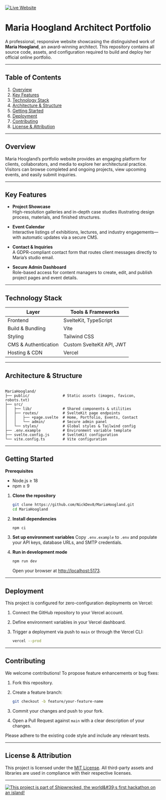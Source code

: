 [![Live Website](https://img.shields.io/badge/Live%20Website-mariahoogland.nl-blue?style=for-the-badge&logo=vercel)](https://mariahoogland.nl)

# Maria Hoogland Architect Portfolio

A professional, responsive website showcasing the distinguished work of **Maria Hoogland**, an award-winning architect. This repository contains all source code, assets, and configuration required to build and deploy her official online portfolio.

---

## Table of Contents

1. [Overview](#overview)  
2. [Key Features](#key-features)  
3. [Technology Stack](#technology-stack)  
4. [Architecture & Structure](#architecture--structure)  
5. [Getting Started](#getting-started)  
6. [Deployment](#deployment)  
7. [Contributing](#contributing)  
8. [License & Attribution](#license--attribution)  

---

## Overview

Maria Hoogland’s portfolio website provides an engaging platform for clients, collaborators, and media to explore her architectural practice. Visitors can browse completed and ongoing projects, view upcoming events, and easily submit inquiries.

---

## Key Features

- **Project Showcase**  
  High-resolution galleries and in-depth case studies illustrating design process, materials, and finished structures.

- **Event Calendar**  
  Interactive listings of exhibitions, lectures, and industry engagements—with automatic updates via a secure CMS.

- **Contact & Inquiries**  
  A GDPR-compliant contact form that routes client messages directly to Maria’s studio email.

- **Secure Admin Dashboard**  
  Role-based access for content managers to create, edit, and publish project pages and event details.

---

## Technology Stack

| Layer            | Tools & Frameworks         |
| ---------------- | -------------------------- |
| Frontend         | SvelteKit, TypeScript      |
| Build & Bundling | Vite                       |
| Styling          | Tailwind CSS               |
| CMS & Authentication | Custom SvelteKit API, JWT |
| Hosting & CDN    | Vercel                     |

---

## Architecture & Structure

```

MariaHoogland/
├── public/               # Static assets (images, favicon, robots.txt)
├── src/
│   ├── lib/              # Shared components & utilities
│   ├── routes/           # SvelteKit page endpoints
│   │   ├── +page.svelte  # Home, Portfolio, Events, Contact
│   │   └── admin/        # Secure admin panel
│   └── styles/           # Global styles & Tailwind config
├── .env.example          # Environment variable template
├── svelte.config.js      # SvelteKit configuration
└── vite.config.ts        # Vite configuration

```

---

## Getting Started

**Prerequisites**  
- Node.js ≥ 18  
- npm ≥ 9  

1. **Clone the repository**  
   ```bash
   git clone https://github.com/NickDev8/MariaHoogland.git
   cd MariaHoogland


2. **Install dependencies**

   ```bash
   npm ci
   ```

3. **Set up environment variables**
   Copy `.env.example` to `.env` and populate your API keys, database URLs, and SMTP credentials.

4. **Run in development mode**

   ```bash
   npm run dev
   ```

   Open your browser at [http://localhost:5173](http://localhost:5173).

---

## Deployment

This project is configured for zero-configuration deployments on Vercel:

1. Connect the GitHub repository to your Vercel account.
2. Define environment variables in your Vercel dashboard.
3. Trigger a deployment via push to `main` or through the Vercel CLI:

   ```bash
   vercel --prod
   ```

---

## Contributing

We welcome contributions! To propose feature enhancements or bug fixes:

1. Fork this repository.
2. Create a feature branch:

   ```bash
   git checkout -b feature/your-feature-name
   ```
3. Commit your changes and push to your fork.
4. Open a Pull Request against `main` with a clear description of your changes.

Please adhere to the existing code style and include any relevant tests.

---

## License & Attribution

This project is licensed under the [MIT License](./LICENSE).
All third-party assets and libraries are used in compliance with their respective licenses.

---

[![This project is part of Shipwrecked, the world\&#39;s first hackathon on an island!](https://hc-cdn.hel1.your-objectstorage.com/s/v3/739361f1d440b17fc9e2f74e49fc185d86cbec14_badge.png)](https://shipwrecked.hackclub.com/?t=ghrm)